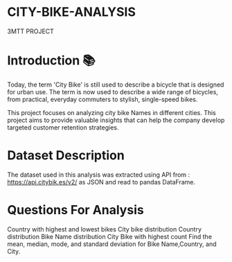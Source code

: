 # CITY-BIKE-ANALYSIS
3MTT PROJECT
# Introduction 📚
Today, the term 'City Bike' is still used to describe a bicycle that is designed for urban use. The term is now used to describe a wide range of bicycles, from practical, everyday commuters to stylish, single-speed bikes.

This project focuses on analyzing city bike Names in different cities. This project aims to provide valuable insights that can help the company develop targeted customer retention strategies.

# Dataset Description
The dataset used in this analysis was extracted using API from : https://api.citybik.es/v2/ as JSON and read to pandas DataFrame.

# Questions For Analysis
Country with highest and lowest bikes
City bike distribution
Country distribution
Bike Name distribution
City Bike with highest count
Find the mean, median, mode, and standard deviation for Bike Name,Country, and City.
